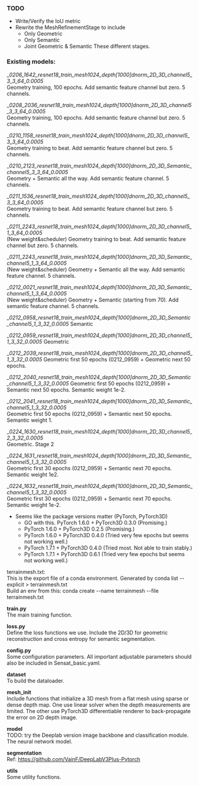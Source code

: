 ### TODO
* Write/Verify the IoU metric
* Rewrite the MeshRefinementStage to include 
  * Only Geometric
  * Only Semantic
  * Joint Geometric & Semantic
  These different stages.

### Existing models:

__0206_1642_resnet18_train_mesh1024_depth[1000]_dnorm_2D_3D_channel5_3_3_64_0.0005__  
Geometry training, 100 epochs. Add semantic feature channel but zero. 5 channels.  

__0208_2036_resnet18_train_mesh1024_depth[1000]_dnorm_2D_3D_channel5_3_3_64_0.0005__  
Geometry training, 100 epochs. Add semantic feature channel but zero. 5 channels.  

__0210_1158_resnet18_train_mesh1024_depth[1000]_dnorm_2D_3D_channel5_3_3_64_0.0005__  
Geometry training to beat. Add semantic feature channel but zero. 5 channels.  

__0210_2123_resnet18_train_mesh1024_depth[1000]_dnorm_2D_3D_Semantic_channel5_3_3_64_0.0005__  
Geometry + Semantic all the way. Add semantic feature channel. 5 channels.

__0211_1536_resnet18_train_mesh1024_depth[1000]_dnorm_2D_3D_channel5_3_3_64_0.0005__  
Geometry training to beat. Add semantic feature channel but zero. 5 channels.  

__0211_2243_resnet18_train_mesh1024_depth[1000]_dnorm_2D_3D_channel5_1_3_64_0.0005__  
(New weight&scheduler) Geometry training to beat. Add semantic feature channel but zero. 5 channels.  

__0211_2243_resnet18_train_mesh1024_depth[1000]_dnorm_2D_3D_Semantic_channel5_1_3_64_0.0005__  
(New weight&scheduler) Geometry + Semantic all the way. Add semantic feature channel. 5 channels.  

__0212_0021_resnet18_train_mesh1024_depth[1000]_dnorm_2D_3D_Semantic_channel5_1_3_64_0.0005__  
(New weight&scheduler) Geometry + Semantic (starting from 70). Add semantic feature channel. 5 channels.  

__0212_0958_resnet18_train_mesh1024_depth[1000]_dnorm_2D_3D_Semantic_channel5_1_3_32_0.0005__
Semantic

__0212_0959_resnet18_train_mesh1024_depth[1000]_dnorm_2D_3D_channel5_1_3_32_0.0005__
Geometric

__0212_2039_resnet18_train_mesh1024_depth[1000]_dnorm_2D_3D_channel5_1_3_32_0.0005__
Geometric first 50 epochs (0212_0959) + Geometric next 50 epochs. 

__0212_2040_resnet18_train_mesh1024_depth[1000]_dnorm_2D_3D_Semantic_channel5_1_3_32_0.0005__
Geometric first 50 epochs (0212_0959) + Semantic next 50 epochs. Semantic weight 1e-2.

__0212_2041_resnet18_train_mesh1024_depth[1000]_dnorm_2D_3D_Semantic_channel5_1_3_32_0.0005__  
Geometric first 50 epochs (0212_0959) + Semantic next 50 epochs. Semantic weight 1.

__0224_1630_resnet18_train_mesh1024_depth[1000]_dnorm_2D_3D_channel5_2_3_32_0.0005__  
Geometric. Stage 2

__0224_1631_resnet18_train_mesh1024_depth[1000]_dnorm_2D_3D_Semantic_channel5_1_3_32_0.0005__  
Geometric first 30 epochs (0212_0959) + Semantic next 70 epochs. Semantic weight 1e2.

__0224_1632_resnet18_train_mesh1024_depth[1000]_dnorm_2D_3D_Semantic_channel5_1_3_32_0.0005__  
Geometric first 30 epochs (0212_0959) + Semantic next 70 epochs. Semantic weight 1e-2.



* Seems like the package versions matter (PyTorch, PyTorch3D)
  * GO with this. PyTorch 1.6.0 + PyTorch3D 0.3.0 (Promising.)
  * PyTorch 1.6.0 + PyTorch3D 0.2.5 (Promising.)
  * PyTorch 1.6.0 + PyTorch3D 0.4.0 (Tried very few epochs but seems not working well.)
  * PyTorch 1.7.1 + PyTorch3D 0.4.0 (Tried most. Not able to train stably.)
  * PyTorch 1.7.1 + PyTorch3D 0.6.1 (Tried very few epochs but seems not working well.)



terrainmesh.txt:  
This is the export file of a conda environment. Generated by conda list --explicit > terrainmesh.txt  
Build an env from this: conda create --name terrainmesh --file terrainmesh.txt





**train.py**  
The main training function.  

**loss.py**  
Define the loss functions we use. Include the 2D/3D for geometric reconstruction and cross entropy for semantic segmentation.  

**config.py**  
Some configuration parameters. All important adjustable parameters should also be included in Sensat_basic.yaml.  

**dataset**  
To build the dataloader.

**mesh_init**  
Include functions that initialize a 3D mesh from a flat mesh using sparse or dense depth map. One use linear solver when the depth measurements are limited. The other use PyTorch3D differentiable renderer to back-propagate the error on 2D depth image.  

**model**  
TODO: try the Deeplab version image backbone and classification module.  
The neural network model. 

**segmentation**  
Ref: https://github.com/VainF/DeepLabV3Plus-Pytorch  


**utils**  
Some utility functions.